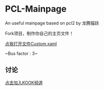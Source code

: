 # PCL-Mainpage

An useful mainpage based on pcl2 by 龙腾猫跃

Fork项目，制作你自己的主页文件！

[点我打开文件Custom.xaml](./Custom.xaml)

~Bus factor : 3~

## 讨论

[点击加入KOOK频道](https://kook.top/uu1fvv)
